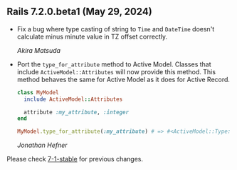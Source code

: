 ## Rails 7.2.0.beta1 (May 29, 2024) ##

*   Fix a bug where type casting of string to `Time` and `DateTime` doesn't
    calculate minus minute value in TZ offset correctly.

    *Akira Matsuda*

*   Port the `type_for_attribute` method to Active Model. Classes that include
    `ActiveModel::Attributes` will now provide this method. This method behaves
    the same for Active Model as it does for Active Record.

      ```ruby
      class MyModel
        include ActiveModel::Attributes

        attribute :my_attribute, :integer
      end

      MyModel.type_for_attribute(:my_attribute) # => #<ActiveModel::Type::Integer ...>
      ```

    *Jonathan Hefner*

Please check [7-1-stable](https://github.com/rails/rails/blob/7-1-stable/activemodel/CHANGELOG.md) for previous changes.
